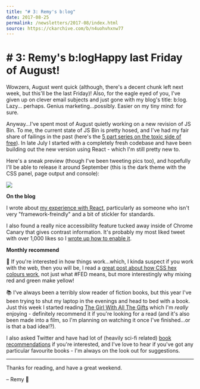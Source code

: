 ```yaml
---
title: "# 3: Remy's b:log"
date: 2017-08-25
permalink: /newsletters/2017-08/index.html
source: https://ckarchive.com/b/n4uohvhxnw77
---
```


# # 3: Remy's b:logHappy last Friday of August!

Wowzers, August went quick (although, there's a decent chunk left next week, but this'll be the last Friday)! Also, for the eagle eyed of you, I've given up on clever email subjects and just gone with my blog's title: b:log. Lazy… perhaps. Genius marketing…possibly. Easier on my tiny mind: for sure.

Anyway…I've spent most of August quietly working on a new revision of JS Bin. To me, the current state of JS Bin is pretty hosed, and I've had my fair share of failings in the past (here's the [5 part series on the toxic side of free](https://remysharp.com/2015/09/14/jsbin-toxic-part-1)). In late July I started with a completely fresh codebase and have been building out the new version using React - which I'm still pretty new to.

Here's a sneak preview (though I've been tweeting pics too), and hopefully I'll be able to release it around September (this is the dark theme with the CSS panel, page output and console):  

![](https://convertkit.s3.amazonaws.com/assets/pictures/40116/731640/content_Screen_Shot_2017-08-24_at_17.09.19.png)

**On the blog**  

I wrote about [my experience with React](https://remysharp.com/2017/08/14/me-on-react-an-old-dog), particularly as someone who isn't very "framework-freindly" and a bit of stickler for standards.

I also found a really nice accessibility feature tucked away inside of Chrome Canary that gives contrast information. It's probably my most liked tweet with over 1,000 likes so I [wrote up how to enable it](https://remysharp.com/2017/08/17/contrast-ratio-in-devtools).

  

**Monthly recommend**

🔗 If you're interested in how things work…which, I kinda suspect if you work with the web, then you will be, I read a [great post about how CSS hex colours work](https://medium.com/dev-channel/css-hex-colors-demystified-51c712179982), not just what #FED means, but more interestingly why mixing red and green make yellow!

📚 I've always been a terribly slow reader of fiction books, but this year I've been trying to shut my laptop in the evenings and head to bed with a book. Just this week I started reading [The Girl With All The Gifts](http://a.co/ehLbc0I) which I'm _really_ enjoying - definitely recommend it if you're looking for a read (and it's also been made into a film, so I'm planning on watching it once I've finished…or is that a bad idea!?).  

I also asked Twitter and have had lot of (heavily sci-fi related) [book recommendations](https://twitter.com/rem/status/900408064897056776) if you're interested, and I've love to hear if you've got any particular favourite books - I'm always on the look out for suggestions.

* * *

Thanks for reading, and have a great weekend.

– Remy 👋
